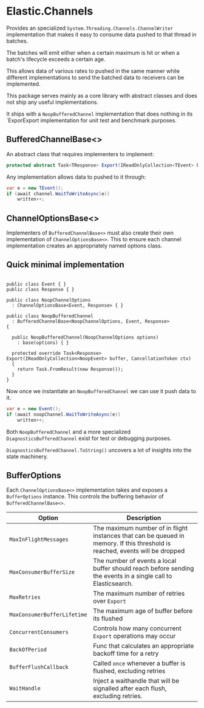 # Elastic.Channels

Provides an specialized `System.Threading.Channels.ChannelWriter` implementation that makes it easy
to consume data pushed to that thread in batches.

The batches will emit either when a certain maximum is hit or when a batch's lifecycle exceeds a certain age.

This allows data of various rates to pushed in the same manner while different implementations to send the batched data to receivers can be implemented. 

This package serves mainly as a core library with abstract classes 
and does not ship any useful implementations.

It ships with a `NoopBufferedChannel` implementation that does nothing in its `ExporExport implementation for unit test and benchmark purposes.


## BufferedChannelBase<>

An abstract class that requires implementers to implement:

```csharp
protected abstract Task<TResponse> Export(IReadOnlyCollection<TEvent> buffer, CancellationToken ctx);
```

Any implementation allows data to pushed to it through:

```csharp
var e = new TEvent();
if (await channel.WaitToWriteAsync(e))
	written++;
```

## ChannelOptionsBase<>

Implementers of `BufferedChannelBase<>` must also create their own implementation of `ChannelOptionsBase<>`. This to ensure each channel implementation creates an appropriately named options class.


## Quick minimal implementation

```chsarp

public class Event { }
public class Response { }

public class NoopChannelOptions 
  : ChannelOptionsBase<Event, Response> { }

public class NoopBufferedChannel 
  : BufferedChannelBase<NoopChannelOptions, Event, Response>
{

  public NoopBufferedChannel(NoopChannelOptions options) 
    : base(options) { }

  protected override Task<Response> Export(IReadOnlyCollection<NoopEvent> buffer, CancellationToken ctx)
  {
    return Task.FromResult(new Response());
  }
}
```

Now once we instantiate an `NoopBufferedChannel` we can use it push data to it.

```csharp
var e = new Event();
if (await noopChannel.WaitToWriteAsync(e))
	written++;
```

Both `NoopBufferedChannel` and a more specialized `DiagnosticsBufferedChannel` exist for test or debugging purposes.

`DiagnosticsBufferedChannel.ToString()` uncovers a lot of insights into the state machinery. 


## BufferOptions

Each `ChannelOptionsBase<>` implementation takes and exposes a `BufferOptions` instance. This controls the buffering behavior of `BufferedChannelBase<>`.


| Option                      | Description                                                                                                                  |
|-----------------------------|------------------------------------------------------------------------------------------------------------------------------|
| `MaxInFlightMessages`       | The maximum number of in flight instances that can be queued in memory. If this threshold is reached, events will be dropped |
| `MaxConsumerBufferSize`     | The number of events a local buffer should reach before sending the events in a single call to Elasticsearch.                |
| `MaxRetries`                | The maximum number of retries over `Export`                                                                                  |
| `MaxConsumerBufferLifetime` | The maximum age of buffer before its flushed                                                                                 |
| `ConcurrentConsumers`       | Controls how many concurrent `Export` operations may occur                                                                   |
| `BackOfPeriod`              | Func that calculates an appropriate backoff time for a retry                                                                 |
| `BufferFlushCallback`       | Called `once` whenever a buffer is flushed, excluding retries                                                                |
| `WaitHandle`                | Inject a waithandle that will be signalled after each flush, excluding retries.                                              |
